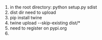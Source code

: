 1. in the root directory: python setup.py sdist
2. dist dir need to upload 
3. pip install twine
4. twine upload --skip-existing dist/*
5. need to register on pypi.org
6. 